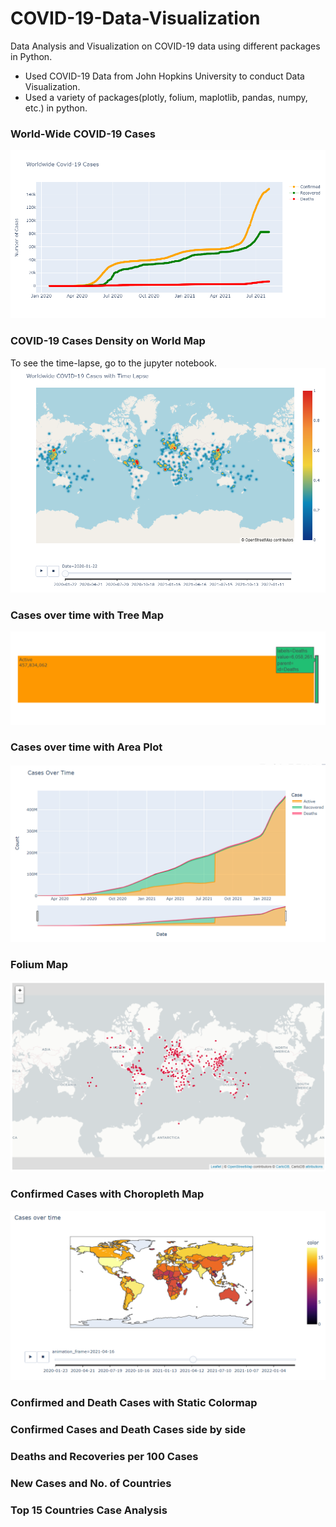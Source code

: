 # COVID-19-Data-Visualization
Data Analysis and Visualization on COVID-19 data using different packages in Python.


* Used COVID-19 Data from John Hopkins University to conduct Data Visualization.
* Used a variety of packages(plotly, folium, maplotlib, pandas, numpy, etc.) in python.

### World-Wide COVID-19 Cases

![](https://github.com/joshuapuram/Joshua_Portfolio/blob/main/images/newplot.png)

### COVID-19 Cases Density on World Map

To see the time-lapse, go to the jupyter notebook.
![](https://github.com/joshuapuram/Joshua_Portfolio/blob/main/images/2nd%20plot.png)

### Cases over time with Tree Map

![](https://github.com/joshuapuram/Joshua_Portfolio/blob/main/images/3rd%20plot.png)

### Cases over time with Area Plot

![](https://github.com/joshuapuram/Joshua_Portfolio/blob/main/images/4th%20plot.png)


### Folium Map

![](https://github.com/joshuapuram/Joshua_Portfolio/blob/main/images/5th%20plot.png)

### Confirmed Cases with Choropleth Map

![](https://github.com/joshuapuram/Joshua_Portfolio/blob/main/images/6th%20plot.png)

### Confirmed and Death Cases with Static Colormap


### Confirmed Cases and Death Cases side by side


### Deaths and Recoveries per 100 Cases


### New Cases and No. of Countries 


### Top 15 Countries Case Analysis




